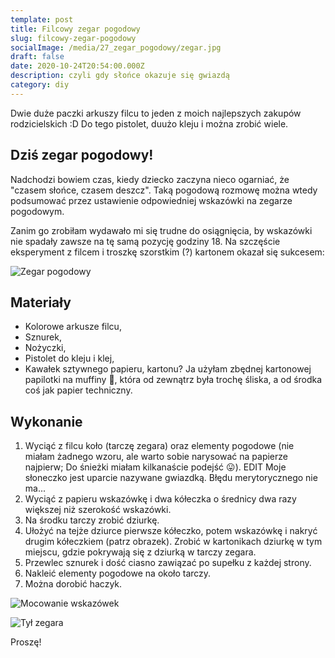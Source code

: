 ```yaml
---
template: post
title: Filcowy zegar pogodowy
slug: filcowy-zegar-pogodowy
socialImage: /media/27_zegar_pogodowy/zegar.jpg
draft: false
date: 2020-10-24T20:54:00.000Z
description: czyli gdy słońce okazuje się gwiazdą
category: diy
---
```


Dwie duże paczki arkuszy filcu to jeden z moich najlepszych zakupów rodzicielskich :D Do tego pistolet, duużo kleju i można zrobić wiele.

## Dziś zegar pogodowy! 

Nadchodzi bowiem czas, kiedy dziecko zaczyna nieco ogarniać, że "czasem słońce, czasem deszcz". Taką pogodową rozmowę można wtedy podsumować przez ustawienie odpowiedniej wskazówki na zegarze pogodowym.

Zanim go zrobiłam wydawało mi się trudne do osiągnięcia, by wskazówki nie spadały zawsze na tę samą pozycję godziny 18. Na szczęście eksperyment z filcem i troszkę szorstkim (?) kartonem okazał się sukcesem:

![Zegar pogodowy](/media/27_zegar_pogodowy/zegar.jpg "Zegar")

## Materiały

- Kolorowe arkusze filcu,
- Sznurek,
- Nożyczki,
- Pistolet do kleju i klej,
- Kawałek sztywnego papieru, kartonu? Ja użyłam zbędnej kartonowej papilotki na muffiny 🙈, która od zewnątrz była trochę śliska, a od środka coś jak papier techniczny.

## Wykonanie
1. Wyciąć z filcu koło (tarczę zegara) oraz elementy pogodowe (nie miałam żadnego wzoru, ale warto sobie narysować na papierze najpierw; Do śnieżki miałam kilkanaście podejść 😛). EDIT Moje słoneczko jest uparcie nazywane gwiazdką. Błędu merytorycznego nie ma...
2. Wyciąć z papieru wskazówkę i dwa kółeczka o średnicy dwa razy większej niż szerokość wskazówki. 
3. Na środku tarczy zrobić dziurkę.
4. Ułożyć na tejże dziurce pierwsze kółeczko, potem wskazówkę i nakryć drugim kółeczkiem (patrz obrazek). Zrobić w kartonikach dziurkę w tym miejscu, gdzie pokrywają się z dziurką w tarczy zegara.
5. Przewlec sznurek i dość ciasno zawiązać po supełku z każdej strony.
6. Nakleić elementy pogodowe na około tarczy.
7. Można dorobić haczyk.

![Mocowanie wskazówek](/media/27_zegar_pogodowy/wskazowka.jpg "Mocowanie wskazówek")

![Tył zegara](/media/27_zegar_pogodowy/tyl.jpg "Tył zegara")

Proszę!